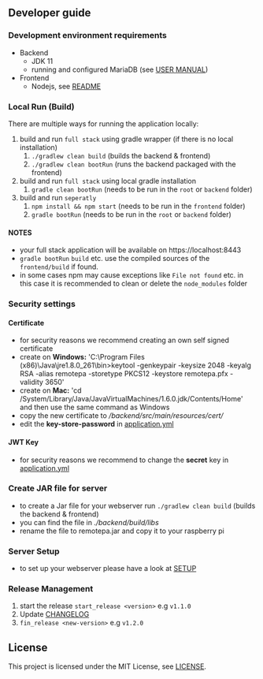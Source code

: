 ## Developer guide

### Development environment requirements
* Backend
    * JDK 11
    * running and configured MariaDB (see [USER MANUAL](SETUP.md))
* Frontend
    * Nodejs, see [README](../frontend/README.md)

### Local Run (Build)
There are multiple ways for running the application locally: 

1. build and run `full stack` using gradle wrapper (if there is no local installation)
   1. `./gradlew clean build` (builds the backend & frontend)
   2. `./gradlew clean bootRun` (runs the backend packaged with the frontend)
2. build and run `full stack` using local gradle installation
   1. `gradle clean bootRun` (needs to be run in the `root` or `backend` folder)
3. build and run `seperatly` 
   1. `npm install && npm start` (needs to be run in the `frontend` folder)
   2. `gradle bootRun` (needs to be run in the `root` or `backend` folder)
   
#### NOTES
* your full stack application will be available on https://localhost:8443
* `gradle bootRun` `build` etc. use the compiled sources of the `frontend/build` if found.
* in some cases npm may cause exceptions like `File not found` etc. in this case it is recommended to clean or delete the `node_modules` folder

### Security settings
#### Certificate
* for security reasons we recommend creating an own self signed certificate
* create on **Windows:** 'C:\Program Files (x86)\Java\jre1.8.0_261\bin>keytool -genkeypair -keysize 2048 -keyalg RSA -alias remotepa -storetype PKCS12 -keystore remotepa.pfx -validity 3650'
* create on **Mac:** 'cd /System/Library/Java/JavaVirtualMachines/1.6.0.jdk/Contents/Home' and then use the same command as Windows
* copy the new certificate to */backend/src/main/resources/cert/*
* edit the **key-store-password** in [application.yml](../backend/src/main/resources/application.yml)

#### JWT Key
* for security reasons we recommend to change the **secret** key in [application.yml](../backend/src/main/resources/application.yml)

### Create JAR file for server
* to create a Jar file for your webserver run `./gradlew clean build` (builds the backend & frontend)
* you can find the file in *./backend/build/libs*
* rename the file to remotepa.jar and copy it to your raspberry pi

### Server Setup
* to set up your webserver please have a look at [SETUP](SETUP.md)

### Release Management  
1. start the release `start_release <version>` e.g `v1.1.0`
2. Update [CHANGELOG](CHANGELOG.md)
4. `fin_release <new-version>` e.g `v1.2.0`

## License
This project is licensed under the MIT License, see [LICENSE](../LICENSE).
